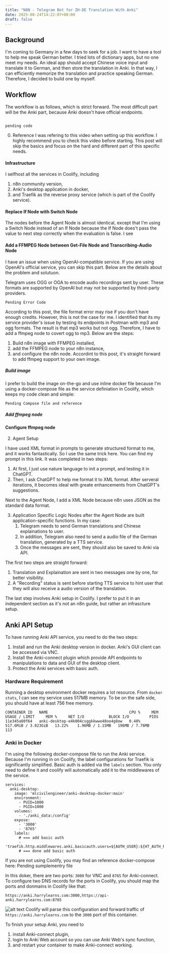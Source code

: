 ```yaml
---
title: "N8N - Telegram Bot for ZH-DE Translation With Anki"
date: 2025-08-24T14:22:07+08:00
draft: false
---
```


## Background
I'm coming to Germany in a few days to seek for a job. I want to have a tool to help me speak German better. I tried lots of dictionary apps, but no one meet my needs. An ideal app should accept Chinese voice input and translate it to German, and then store the translation in Anki. In that way, I can efficiently memorize the translation and practice speaking German. Therefore, I decided to build one by myself. 

## Workflow
The workflow is as follows, which is strict forward. The most difficult part will be the Anki part, because Anki doesn't have official endpoints.

```mermaid

pending code

```



0. Reference
I was refering to this video when setting up this workflow. I highly recommend you to check this video before starting. This post will skip the basics and focus on the hard and different part of this specific needs.

#### Infrastructure
I selfhost all the services in Coolify, including
1. n8n community version,
2. Anki's desktop application in docker,
3. and Traefik as the reverse proxy service (which is part of the Coolify service).


#### Replace If Node with Switch Node
The nodes before the Agent Node is almost identical, except that I'm using a Switch Node instead of an If Node because the If Node does't pass the value to next step correctly when the evaluation is false. I see 

#### Add a FFMPEG Node between Get-File Node and Transcribing-Audio Node
I have an issue when using OpenAI-compatible service. If you are using OpenAI's official service, you can skip this part. Below are the details about the problem and solutuon.

Telegram uses OGG or OGA to encode audio recordings sent by user. These formats are supported by OpenAI but may not be supported by third-party providers.


    Pending Error Code


According to this post, the file format error may rise if you don't have enough credits. However, this is not the case for me. I identified that its my service provider's issue by testing its endpoints in Postman with mp3 and ogg formats. The result is that mp3 works but not ogg. Therefore, I have to add a ffmpeg node to covert ogg to mp3. Below are the steps:
1. Build  n8n image with FFMPEG installed,
2. add the FFMPEG node to your n8n instance,
3. and configure the n8n node.
Accordint to this post, it's straight forward to add ffmpeg support to your own image. 

##### Build image
I prefer to build the image on-the-go and use inline docker file because I'm using a docker-compose file as the service definiation in Coolify, which keeps my code clean and simple:

    Pending Compose file and reference


##### Add ffmpeg node




#### Configure ffmpeg node



2. Agent Setup

I have used XML format in prompts to generate structured format to me, and it works fantastically. So I use the same trick here. You can find my prompt in this link. It was completed in two steps:
1. At first, I just use nature language to init a prompt, and testing it in ChatGPT.
2. Then, I ask ChatGPT to help me format it to XML format. After serveral iterations, it becomes ideal with greate enhancements from ChatGPT's suggestions.


Next to the Agent Node, I add a XML Node because n8n uses JSON as the standard data format. 

3. Application Specific Logic
Nodes after the Agent Node are built application-specific functions. In my case:
    1. Telegram needs to send German translations and Chinese explainations to user.
    2. In addition, Telegram also need to send a audio file of the German translation, generated by a TTS service.
    3. Once the messages are sent, they should also be saved to Anki via API.

The first two steps are straight forward:
1. Translation and Explaination are sent in two messages one by one, for better visibility.
2. A "Recording" status is sent before starting TTS service to hint user that they will also receive a audio version of the translation. 

The last step involves Anki setup in Coolify. I prefer to put it in an independent section as it's not an n8n guide, but rather an infrascture setup.

## Anki API Setup
To have running Anki API service, you need to do the two steps:
1. Install and run the Anki desktop version in docker. Anki's GUI client can be accessed via VNC.
2. Install the Anki-connect plugin which provide API endpoints to manipulations to data and GUI of the desktop client.
3. Protect the Anki services with basic auth.

### Hardware Requirement
Running a desktop environment docker requires a lot resource. From `docker stats`, I can see my service uses 517MB memory. To be on the safe side, you should have at least 756 free memory. 
```
CONTAINER ID   NAME                                    CPU %     MEM USAGE / LIMIT     MEM %     NET I/O           BLOCK I/O         PIDS 
11e345a80f64   anki-desktop-e4k004csggkkwwo48oo4g8ow   0.48%     517.6MiB / 3.823GiB   13.22%    1.96MB / 1.15MB   196MB / 7.76MB    113 
```

### Anki in Docker
I'm using the following docker-compose file to run the Anki service. Because I'm running in on Coolify, the label configurations for Traefik is significantly simplified. Basic auth is added via the `labels` section. You only need to define it and coolify will automatically add it to the middlewares of the service. 

```
services:
  anki-desktop:
    image: 'mlcivilengineer/anki-desktop-docker:main'
    environment:
      - PUID=1000
      - PGID=1000
    volumes:
      - './anki_data:/config'
    expose:
      - '3000'
      - '8765'
    labels:
      # === add basic auth
      - 'traefik.http.middlewares.anki.basicauth.users=${AUTH_USER}:${HT_AUTH_PWD}'
      # === done add basic auth
```

If you are not using Coolify, you may find an reference docker-compose here: Pending sumplementry file


In this doker, there are two ports: `3000` for VNC and `8765` for Anki-connect. To configure two DNS records for the ports in Coolify, you should map the ports and donmains in Coolify like that:
```
https://anki.harrylearns.com:3000,https://api-anki.harrylearns.com:8765
```  
![alt text](image.png)
Coolify will parse this configuration and forward traffic of `https://anki.harrylearns.com` to the `3000` port of this container.

To finish your setup Anki, you need to 
1. install Anki-connect plugin,
2. login to Anki Web account so you can use Anki Web's sync function,
3. and restart your container to make Anki-connect working.

